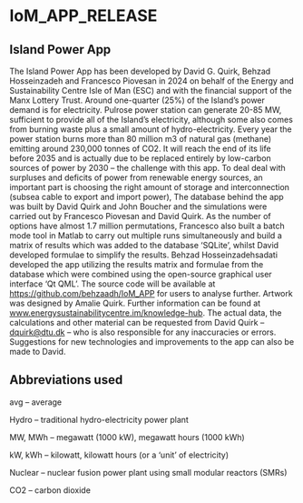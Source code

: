 # IoM_APP_RELEASE
## Island Power App
The Island Power App has been developed by David G. Quirk, Behzad Hosseinzadeh and Francesco Piovesan in 2024 on behalf of the Energy and Sustainability Centre Isle of Man (ESC) and with the financial support of the Manx Lottery Trust.
Around one-quarter (25%) of the Island’s power demand is for electricity.  Pulrose power station can generate 20-85 MW, sufficient to provide all of the Island’s electricity, although some also comes from burning waste plus a small amount of hydro-electricity.  Every year the power station burns more than 80 million m3 of natural gas (methane) emitting around 230,000 tonnes of CO2.  It will reach the end of its life before 2035 and is actually due to be replaced entirely by low-carbon sources of power by 2030 – the challenge with this app.  To deal deal with surpluses and deficits of power from renewable energy sources, an important part is choosing the right amount of storage and interconnection (subsea cable to export and import power),
The database behind the app was built by David Quirk and John Boucher and the simulations were carried out by Francesco Piovesan and David Quirk.  As the number of options have almost 1.7 million permutations, Francesco also built a batch mode tool in Matlab to carry out multiple runs simultaneously and build a matrix of results which was added to the database ‘SQLite’, whilst David developed formulae to simplify the results.  Behzad Hosseinzadehsadati developed the app utilizing the results matrix and formulae from the database which were combined using the open-source graphical user interface ‘Qt QML’. The source code will be available at https://github.com/behzaadh/IoM_APP for users to analyse further.  Artwork was designed by Amalie Quirk.
Further information can be found at www.energysustainabilitycentre.im/knowledge-hub.  The actual data, the calculations and other material can be requested from David Quirk – dquirk@dtu.dk – who is also responsible for any inaccuracies or errors.  Suggestions for new technologies and improvements to the app can also be made to David.
## Abbreviations used
avg – average

Hydro – traditional hydro-electricity power plant

MW, MWh – megawatt (1000 kW), megawatt hours (1000 kWh)

kW, kWh – kilowatt, kilowatt hours (or a ‘unit’ of electricity)

Nuclear – nuclear fusion power plant using small modular reactors (SMRs)

CO2 – carbon dioxide
